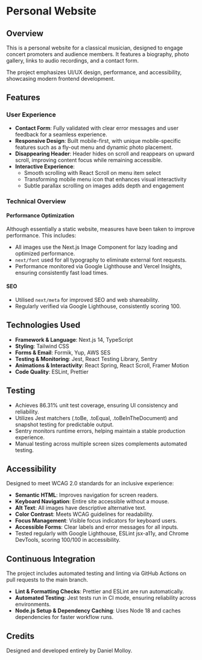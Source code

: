 # Personal Website
## Overview
This is a personal website for a classical musician, designed to engage concert promoters and audience members. It features a biography, photo gallery, links to audio recordings, and a contact form.

The project emphasizes UI/UX design, performance, and accessibility, showcasing modern frontend development.

## Features
### User Experience
* **Contact Form**: Fully validated with clear error messages and user feedback for a seamless experience.
* **Responsive Design**: Built mobile-first, with unique mobile-specific features such as a fly-out menu and dynamic photo placement.
* **Disappearing Header**: Header hides on scroll and reappears on upward scroll, improving content focus while remaining accessible.
* **Interactive Experience**: 
  * Smooth scrolling with React Scroll on menu item select
  * Transforming mobile menu icon that enhances visual interactivity
  * Subtle parallax scrolling on images adds depth and engagement

### Technical Overview
#### Performance Optimization
Although essentially a static website, measures have been taken to improve performance. This includes:
* All images use the Next.js Image Component for lazy loading and optimized performance.
* `next/font` used for all typography to eliminate external font requests.
* Performance monitored via Google Lighthouse and Vercel Insights, ensuring consistently fast load times.

#### SEO
* Utilised `next/meta` for improved SEO and web shareability.
* Regularly verified via Google Lighthouse, consistently scoring 100.

## Technologies Used
* **Framework & Language**: Next.js 14, TypeScript
* **Styling**: Tailwind CSS
* **Forms & Email**: Formik, Yup, AWS SES
* **Testing & Monitoring**: Jest, React Testing Library, Sentry
* **Animations & Interactivity**: React Spring, React Scroll, Framer Motion
* **Code Quality**: ESLint, Prettier

## Testing
* Achieves 86.31% unit test coverage, ensuring UI consistency and reliability.
* Utilizes Jest matchers (.toBe, .toEqual, .toBeInTheDocument) and snapshot testing for predictable output.
* Sentry monitors runtime errors, helping maintain a stable production experience.
* Manual testing across multiple screen sizes complements automated testing.

## Accessibility
Designed to meet WCAG 2.0 standards for an inclusive experience:
* **Semantic HTML**: Improves navigation for screen readers.
* **Keyboard Navigation**: Entire site accessible without a mouse.
* **Alt Text**: All images have descriptive alternative text.
* **Color Contrast**: Meets WCAG guidelines for readability.
* **Focus Management**: Visible focus indicators for keyboard users.
* **Accessible Forms**: Clear labels and error messages for all inputs.
* Tested regularly with Google Lighthouse, ESLint jsx-a11y, and Chrome DevTools, scoring 100/100 in accessibility.

## Continuous Integration
The project includes automated testing and linting via GitHub Actions on pull requests to the main branch.
* **Lint & Formatting Checks**: Prettier and ESLint are run automatically.
* **Automated Testing**: Jest tests run in CI mode, ensuring reliability across environments.
* **Node.js Setup & Dependency Caching**: Uses Node 18 and caches dependencies for faster workflow runs.

## Credits
Designed and developed entirely by Daniel Molloy.